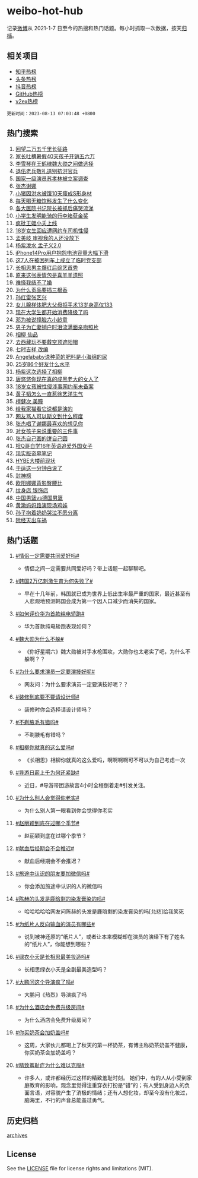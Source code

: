 # weibo-hot-hub

记录[微博](https://www.weibo.com)从 2021-1-7 日至今的热搜和热门话题。每小时抓取一次数据，按天[归档](archives)。

## 相关项目

- [知乎热榜](https://github.com/lonnyzhang423/zhihu-hot-hub)
- [头条热榜](https://github.com/lonnyzhang423/toutiao-hot-hub)
- [抖音热榜](https://github.com/lonnyzhang423/douyin-hot-hub)
- [GitHub热榜](https://github.com/lonnyzhang423/github-hot-hub)
- [v2ex热榜](https://github.com/lonnyzhang423/v2ex-hot-hub)


`更新时间：2023-08-13 07:03:48 +0800`

## 热门搜索

1. [回望二万五千里长征路](https://m.weibo.cn/search?containerid=100103type%3D1%26t%3D10%26q%3D%23%E5%9B%9E%E6%9C%9B%E4%BA%8C%E4%B8%87%E4%BA%94%E5%8D%83%E9%87%8C%E9%95%BF%E5%BE%81%E8%B7%AF%23&stream_entry_id=51&isnewpage=1&extparam=seat%3D1%26pos%3D0%26cate%3D10103%26dgr%3D0%26stream_entry_id%3D51%26c_type%3D51%26filter_type%3Drealtimehot%26display_time%3D1691881427%26pre_seqid%3D169188142713402355105&luicode=10000011&lfid=106003type%253D25%2526t%253D3%2526disable_hot%253D1%2526filter_type%253Drealtimehot)
1. [家长吐槽暑假40天孩子开销五六万](https://m.weibo.cn/search?containerid=100103type%3D1%26t%3D10%26q%3D%23%E5%AE%B6%E9%95%BF%E5%90%90%E6%A7%BD%E6%9A%91%E5%81%8740%E5%A4%A9%E5%AD%A9%E5%AD%90%E5%BC%80%E9%94%80%E4%BA%94%E5%85%AD%E4%B8%87%23&stream_entry_id=31&isnewpage=1&extparam=seat%3D1%26q%3D%2523%25E5%25AE%25B6%25E9%2595%25BF%25E5%2590%2590%25E6%25A7%25BD%25E6%259A%2591%25E5%2581%258740%25E5%25A4%25A9%25E5%25AD%25A9%25E5%25AD%2590%25E5%25BC%2580%25E9%2594%2580%25E4%25BA%2594%25E5%2585%25AD%25E4%25B8%2587%2523%26dgr%3D0%26filter_type%3Drealtimehot%26c_type%3D31%26pos%3D0%26realpos%3D1%26cate%3D5001%26lcate%3D5001%26stream_entry_id%3D31%26flag%3D2%26band_rank%3D1%26display_time%3D1691881427%26pre_seqid%3D169188142713402355105&luicode=10000011&lfid=106003type%253D25%2526t%253D3%2526disable_hot%253D1%2526filter_type%253Drealtimehot)
1. [李雪琴在王鹤棣魏大勋之间做选择](https://m.weibo.cn/search?containerid=100103type%3D1%26t%3D10%26q%3D%23%E6%9D%8E%E9%9B%AA%E7%90%B4%E5%9C%A8%E7%8E%8B%E9%B9%A4%E6%A3%A3%E9%AD%8F%E5%A4%A7%E5%8B%8B%E4%B9%8B%E9%97%B4%E5%81%9A%E9%80%89%E6%8B%A9%23&stream_entry_id=31&isnewpage=1&extparam=seat%3D1%26q%3D%2523%25E6%259D%258E%25E9%259B%25AA%25E7%2590%25B4%25E5%259C%25A8%25E7%258E%258B%25E9%25B9%25A4%25E6%25A3%25A3%25E9%25AD%258F%25E5%25A4%25A7%25E5%258B%258B%25E4%25B9%258B%25E9%2597%25B4%25E5%2581%259A%25E9%2580%2589%25E6%258B%25A9%2523%26dgr%3D0%26filter_type%3Drealtimehot%26c_type%3D31%26pos%3D1%26realpos%3D2%26cate%3D5001%26lcate%3D5001%26stream_entry_id%3D31%26flag%3D16%26band_rank%3D2%26display_time%3D1691881427%26pre_seqid%3D169188142713402355105&luicode=10000011&lfid=106003type%253D25%2526t%253D3%2526disable_hot%253D1%2526filter_type%253Drealtimehot)
1. [退伍老兵敬礼送别抗洪官兵](https://m.weibo.cn/search?containerid=100103type%3D1%26t%3D10%26q%3D%23%E9%80%80%E4%BC%8D%E8%80%81%E5%85%B5%E6%95%AC%E7%A4%BC%E9%80%81%E5%88%AB%E6%8A%97%E6%B4%AA%E5%AE%98%E5%85%B5%23&stream_entry_id=31&isnewpage=1&extparam=seat%3D1%26q%3D%2523%25E9%2580%2580%25E4%25BC%258D%25E8%2580%2581%25E5%2585%25B5%25E6%2595%25AC%25E7%25A4%25BC%25E9%2580%2581%25E5%2588%25AB%25E6%258A%2597%25E6%25B4%25AA%25E5%25AE%2598%25E5%2585%25B5%2523%26dgr%3D0%26filter_type%3Drealtimehot%26c_type%3D31%26pos%3D2%26realpos%3D3%26cate%3D5001%26lcate%3D5001%26stream_entry_id%3D31%26flag%3D32768%26band_rank%3D3%26display_time%3D1691881427%26pre_seqid%3D169188142713402355105&luicode=10000011&lfid=106003type%253D25%2526t%253D3%2526disable_hot%253D1%2526filter_type%253Drealtimehot)
1. [国家一级演员苏孝林被立案调查](https://m.weibo.cn/search?containerid=100103type%3D1%26t%3D10%26q%3D%23%E5%9B%BD%E5%AE%B6%E4%B8%80%E7%BA%A7%E6%BC%94%E5%91%98%E8%8B%8F%E5%AD%9D%E6%9E%97%E8%A2%AB%E7%AB%8B%E6%A1%88%E8%B0%83%E6%9F%A5%23&stream_entry_id=31&isnewpage=1&extparam=seat%3D1%26q%3D%2523%25E5%259B%25BD%25E5%25AE%25B6%25E4%25B8%2580%25E7%25BA%25A7%25E6%25BC%2594%25E5%2591%2598%25E8%258B%258F%25E5%25AD%259D%25E6%259E%2597%25E8%25A2%25AB%25E7%25AB%258B%25E6%25A1%2588%25E8%25B0%2583%25E6%259F%25A5%2523%26dgr%3D0%26filter_type%3Drealtimehot%26c_type%3D31%26pos%3D3%26realpos%3D4%26cate%3D5001%26lcate%3D5001%26stream_entry_id%3D31%26flag%3D2%26band_rank%3D4%26display_time%3D1691881427%26pre_seqid%3D169188142713402355105&luicode=10000011&lfid=106003type%253D25%2526t%253D3%2526disable_hot%253D1%2526filter_type%253Drealtimehot)
1. [张杰谢娜](https://m.weibo.cn/search?containerid=100103type%3D1%26t%3D10%26q%3D%E5%BC%A0%E6%9D%B0%E8%B0%A2%E5%A8%9C&stream_entry_id=31&isnewpage=1&extparam=seat%3D1%26q%3D%25E5%25BC%25A0%25E6%259D%25B0%25E8%25B0%25A2%25E5%25A8%259C%26dgr%3D0%26filter_type%3Drealtimehot%26c_type%3D31%26pos%3D4%26realpos%3D5%26cate%3D5001%26lcate%3D5001%26stream_entry_id%3D31%26flag%3D2%26band_rank%3D5%26display_time%3D1691881427%26pre_seqid%3D169188142713402355105&luicode=10000011&lfid=106003type%253D25%2526t%253D3%2526disable_hot%253D1%2526filter_type%253Drealtimehot)
1. [小猪因洪水被饿10天瘦成S形身材](https://m.weibo.cn/search?containerid=100103type%3D1%26t%3D10%26q%3D%23%E5%B0%8F%E7%8C%AA%E5%9B%A0%E6%B4%AA%E6%B0%B4%E8%A2%AB%E9%A5%BF10%E5%A4%A9%E7%98%A6%E6%88%90S%E5%BD%A2%E8%BA%AB%E6%9D%90%23&stream_entry_id=31&isnewpage=1&extparam=seat%3D1%26q%3D%2523%25E5%25B0%258F%25E7%258C%25AA%25E5%259B%25A0%25E6%25B4%25AA%25E6%25B0%25B4%25E8%25A2%25AB%25E9%25A5%25BF10%25E5%25A4%25A9%25E7%2598%25A6%25E6%2588%2590S%25E5%25BD%25A2%25E8%25BA%25AB%25E6%259D%2590%2523%26dgr%3D0%26filter_type%3Drealtimehot%26c_type%3D31%26pos%3D5%26realpos%3D6%26cate%3D5001%26lcate%3D5001%26stream_entry_id%3D31%26flag%3D2%26band_rank%3D6%26display_time%3D1691881427%26pre_seqid%3D169188142713402355105&luicode=10000011&lfid=106003type%253D25%2526t%253D3%2526disable_hot%253D1%2526filter_type%253Drealtimehot)
1. [每天喝无糖饮料发生了什么变化](https://m.weibo.cn/search?containerid=100103type%3D1%26t%3D10%26q%3D%E6%AF%8F%E5%A4%A9%E5%96%9D%E6%97%A0%E7%B3%96%E9%A5%AE%E6%96%99%E5%8F%91%E7%94%9F%E4%BA%86%E4%BB%80%E4%B9%88%E5%8F%98%E5%8C%96&stream_entry_id=31&isnewpage=1&extparam=seat%3D1%26q%3D%25E6%25AF%258F%25E5%25A4%25A9%25E5%2596%259D%25E6%2597%25A0%25E7%25B3%2596%25E9%25A5%25AE%25E6%2596%2599%25E5%258F%2591%25E7%2594%259F%25E4%25BA%2586%25E4%25BB%2580%25E4%25B9%2588%25E5%258F%2598%25E5%258C%2596%26dgr%3D0%26filter_type%3Drealtimehot%26c_type%3D31%26pos%3D6%26realpos%3D7%26cate%3D5001%26lcate%3D5001%26stream_entry_id%3D31%26flag%3D0%26band_rank%3D7%26display_time%3D1691881427%26pre_seqid%3D169188142713402355105&luicode=10000011&lfid=106003type%253D25%2526t%253D3%2526disable_hot%253D1%2526filter_type%253Drealtimehot)
1. [各大医院书记院长被抓后痛哭流涕](https://m.weibo.cn/search?containerid=100103type%3D1%26t%3D10%26q%3D%E5%90%84%E5%A4%A7%E5%8C%BB%E9%99%A2%E4%B9%A6%E8%AE%B0%E9%99%A2%E9%95%BF%E8%A2%AB%E6%8A%93%E5%90%8E%E7%97%9B%E5%93%AD%E6%B5%81%E6%B6%95&stream_entry_id=31&isnewpage=1&extparam=seat%3D1%26q%3D%25E5%2590%2584%25E5%25A4%25A7%25E5%258C%25BB%25E9%2599%25A2%25E4%25B9%25A6%25E8%25AE%25B0%25E9%2599%25A2%25E9%2595%25BF%25E8%25A2%25AB%25E6%258A%2593%25E5%2590%258E%25E7%2597%259B%25E5%2593%25AD%25E6%25B5%2581%25E6%25B6%2595%26dgr%3D0%26filter_type%3Drealtimehot%26c_type%3D31%26pos%3D7%26realpos%3D8%26cate%3D5001%26lcate%3D5001%26stream_entry_id%3D31%26flag%3D16%26band_rank%3D8%26display_time%3D1691881427%26pre_seqid%3D169188142713402355105&luicode=10000011&lfid=106003type%253D25%2526t%253D3%2526disable_hot%253D1%2526filter_type%253Drealtimehot)
1. [小学生发明能骑的行李箱获金奖](https://m.weibo.cn/search?containerid=100103type%3D1%26t%3D10%26q%3D%23%E5%B0%8F%E5%AD%A6%E7%94%9F%E5%8F%91%E6%98%8E%E8%83%BD%E9%AA%91%E7%9A%84%E8%A1%8C%E6%9D%8E%E7%AE%B1%E8%8E%B7%E9%87%91%E5%A5%96%23&stream_entry_id=31&isnewpage=1&extparam=seat%3D1%26q%3D%2523%25E5%25B0%258F%25E5%25AD%25A6%25E7%2594%259F%25E5%258F%2591%25E6%2598%258E%25E8%2583%25BD%25E9%25AA%2591%25E7%259A%2584%25E8%25A1%258C%25E6%259D%258E%25E7%25AE%25B1%25E8%258E%25B7%25E9%2587%2591%25E5%25A5%2596%2523%26dgr%3D0%26filter_type%3Drealtimehot%26c_type%3D31%26pos%3D8%26realpos%3D9%26cate%3D5001%26lcate%3D5001%26stream_entry_id%3D31%26flag%3D0%26band_rank%3D9%26display_time%3D1691881427%26pre_seqid%3D169188142713402355105&luicode=10000011&lfid=106003type%253D25%2526t%253D3%2526disable_hot%253D1%2526filter_type%253Drealtimehot)
1. [疯批王姬小夭上线](https://m.weibo.cn/search?containerid=100103type%3D1%26t%3D10%26q%3D%23%E7%96%AF%E6%89%B9%E7%8E%8B%E5%A7%AC%E5%B0%8F%E5%A4%AD%E4%B8%8A%E7%BA%BF%23&stream_entry_id=31&isnewpage=1&extparam=seat%3D1%26q%3D%2523%25E7%2596%25AF%25E6%2589%25B9%25E7%258E%258B%25E5%25A7%25AC%25E5%25B0%258F%25E5%25A4%25AD%25E4%25B8%258A%25E7%25BA%25BF%2523%26dgr%3D0%26filter_type%3Drealtimehot%26c_type%3D31%26pos%3D9%26realpos%3D10%26cate%3D5001%26lcate%3D5001%26stream_entry_id%3D31%26flag%3D0%26band_rank%3D10%26display_time%3D1691881427%26pre_seqid%3D169188142713402355105&luicode=10000011&lfid=106003type%253D25%2526t%253D3%2526disable_hot%253D1%2526filter_type%253Drealtimehot)
1. [18岁女生回应遭网约车司机性侵](https://m.weibo.cn/search?containerid=100103type%3D1%26t%3D10%26q%3D%2318%E5%B2%81%E5%A5%B3%E7%94%9F%E5%9B%9E%E5%BA%94%E9%81%AD%E7%BD%91%E7%BA%A6%E8%BD%A6%E5%8F%B8%E6%9C%BA%E6%80%A7%E4%BE%B5%23&stream_entry_id=31&isnewpage=1&extparam=seat%3D1%26q%3D%252318%25E5%25B2%2581%25E5%25A5%25B3%25E7%2594%259F%25E5%259B%259E%25E5%25BA%2594%25E9%2581%25AD%25E7%25BD%2591%25E7%25BA%25A6%25E8%25BD%25A6%25E5%258F%25B8%25E6%259C%25BA%25E6%2580%25A7%25E4%25BE%25B5%2523%26dgr%3D0%26filter_type%3Drealtimehot%26c_type%3D31%26pos%3D10%26realpos%3D11%26cate%3D5001%26lcate%3D5001%26stream_entry_id%3D31%26flag%3D2%26band_rank%3D11%26display_time%3D1691881427%26pre_seqid%3D169188142713402355105&luicode=10000011&lfid=106003type%253D25%2526t%253D3%2526disable_hot%253D1%2526filter_type%253Drealtimehot)
1. [孟美岐 审视我的人还没放下](https://m.weibo.cn/search?containerid=100103type%3D1%26t%3D10%26q%3D%E5%AD%9F%E7%BE%8E%E5%B2%90+%E5%AE%A1%E8%A7%86%E6%88%91%E7%9A%84%E4%BA%BA%E8%BF%98%E6%B2%A1%E6%94%BE%E4%B8%8B&stream_entry_id=31&isnewpage=1&extparam=seat%3D1%26q%3D%25E5%25AD%259F%25E7%25BE%258E%25E5%25B2%2590%2520%25E5%25AE%25A1%25E8%25A7%2586%25E6%2588%2591%25E7%259A%2584%25E4%25BA%25BA%25E8%25BF%2598%25E6%25B2%25A1%25E6%2594%25BE%25E4%25B8%258B%26dgr%3D0%26filter_type%3Drealtimehot%26c_type%3D31%26pos%3D11%26realpos%3D12%26cate%3D5001%26lcate%3D5001%26stream_entry_id%3D31%26flag%3D2%26band_rank%3D12%26display_time%3D1691881427%26pre_seqid%3D169188142713402355105&luicode=10000011&lfid=106003type%253D25%2526t%253D3%2526disable_hot%253D1%2526filter_type%253Drealtimehot)
1. [杨紫泼水 孟子义2.0](https://m.weibo.cn/search?containerid=100103type%3D1%26t%3D10%26q%3D%E6%9D%A8%E7%B4%AB%E6%B3%BC%E6%B0%B4+%E5%AD%9F%E5%AD%90%E4%B9%892.0&stream_entry_id=31&isnewpage=1&extparam=seat%3D1%26q%3D%25E6%259D%25A8%25E7%25B4%25AB%25E6%25B3%25BC%25E6%25B0%25B4%2520%25E5%25AD%259F%25E5%25AD%2590%25E4%25B9%25892.0%26dgr%3D0%26filter_type%3Drealtimehot%26c_type%3D31%26pos%3D12%26realpos%3D13%26cate%3D5001%26lcate%3D5001%26stream_entry_id%3D31%26flag%3D0%26band_rank%3D13%26display_time%3D1691881427%26pre_seqid%3D169188142713402355105&luicode=10000011&lfid=106003type%253D25%2526t%253D3%2526disable_hot%253D1%2526filter_type%253Drealtimehot)
1. [iPhone14Pro用户抱怨电池容量大幅下滑](https://m.weibo.cn/search?containerid=100103type%3D1%26t%3D10%26q%3D%23iPhone14Pro%E7%94%A8%E6%88%B7%E6%8A%B1%E6%80%A8%E7%94%B5%E6%B1%A0%E5%AE%B9%E9%87%8F%E5%A4%A7%E5%B9%85%E4%B8%8B%E6%BB%91%23&stream_entry_id=31&isnewpage=1&extparam=seat%3D1%26q%3D%2523iPhone14Pro%25E7%2594%25A8%25E6%2588%25B7%25E6%258A%25B1%25E6%2580%25A8%25E7%2594%25B5%25E6%25B1%25A0%25E5%25AE%25B9%25E9%2587%258F%25E5%25A4%25A7%25E5%25B9%2585%25E4%25B8%258B%25E6%25BB%2591%2523%26dgr%3D0%26filter_type%3Drealtimehot%26c_type%3D31%26pos%3D13%26realpos%3D14%26cate%3D5001%26lcate%3D5001%26stream_entry_id%3D31%26flag%3D0%26band_rank%3D14%26display_time%3D1691881427%26pre_seqid%3D169188142713402355105&luicode=10000011&lfid=106003type%253D25%2526t%253D3%2526disable_hot%253D1%2526filter_type%253Drealtimehot)
1. [这7人在被困列车上成立了临时党支部](https://m.weibo.cn/search?containerid=100103type%3D1%26t%3D10%26q%3D%23%E8%BF%997%E4%BA%BA%E5%9C%A8%E8%A2%AB%E5%9B%B0%E5%88%97%E8%BD%A6%E4%B8%8A%E6%88%90%E7%AB%8B%E4%BA%86%E4%B8%B4%E6%97%B6%E5%85%9A%E6%94%AF%E9%83%A8%23&stream_entry_id=31&isnewpage=1&extparam=seat%3D1%26q%3D%2523%25E8%25BF%25997%25E4%25BA%25BA%25E5%259C%25A8%25E8%25A2%25AB%25E5%259B%25B0%25E5%2588%2597%25E8%25BD%25A6%25E4%25B8%258A%25E6%2588%2590%25E7%25AB%258B%25E4%25BA%2586%25E4%25B8%25B4%25E6%2597%25B6%25E5%2585%259A%25E6%2594%25AF%25E9%2583%25A8%2523%26dgr%3D0%26filter_type%3Drealtimehot%26c_type%3D31%26pos%3D14%26realpos%3D15%26cate%3D5001%26lcate%3D5001%26stream_entry_id%3D31%26flag%3D32768%26band_rank%3D15%26display_time%3D1691881427%26pre_seqid%3D169188142713402355105&luicode=10000011&lfid=106003type%253D25%2526t%253D3%2526disable_hot%253D1%2526filter_type%253Drealtimehot)
1. [长相思男主爆红后综艺首秀](https://m.weibo.cn/search?containerid=100103type%3D1%26t%3D10%26q%3D%23%E9%95%BF%E7%9B%B8%E6%80%9D%E7%94%B7%E4%B8%BB%E7%88%86%E7%BA%A2%E5%90%8E%E7%BB%BC%E8%89%BA%E9%A6%96%E7%A7%80%23&stream_entry_id=31&isnewpage=1&extparam=seat%3D1%26q%3D%2523%25E9%2595%25BF%25E7%259B%25B8%25E6%2580%259D%25E7%2594%25B7%25E4%25B8%25BB%25E7%2588%2586%25E7%25BA%25A2%25E5%2590%258E%25E7%25BB%25BC%25E8%2589%25BA%25E9%25A6%2596%25E7%25A7%2580%2523%26dgr%3D0%26filter_type%3Drealtimehot%26c_type%3D31%26pos%3D15%26realpos%3D16%26cate%3D5001%26lcate%3D5001%26stream_entry_id%3D31%26flag%3D0%26band_rank%3D16%26display_time%3D1691881427%26pre_seqid%3D169188142713402355105&luicode=10000011&lfid=106003type%253D25%2526t%253D3%2526disable_hot%253D1%2526filter_type%253Drealtimehot)
1. [原来这张表情包是喜羊羊遗照](https://m.weibo.cn/search?containerid=100103type%3D1%26t%3D10%26q%3D%E5%8E%9F%E6%9D%A5%E8%BF%99%E5%BC%A0%E8%A1%A8%E6%83%85%E5%8C%85%E6%98%AF%E5%96%9C%E7%BE%8A%E7%BE%8A%E9%81%97%E7%85%A7&stream_entry_id=31&isnewpage=1&extparam=seat%3D1%26q%3D%25E5%258E%259F%25E6%259D%25A5%25E8%25BF%2599%25E5%25BC%25A0%25E8%25A1%25A8%25E6%2583%2585%25E5%258C%2585%25E6%2598%25AF%25E5%2596%259C%25E7%25BE%258A%25E7%25BE%258A%25E9%2581%2597%25E7%2585%25A7%26dgr%3D0%26filter_type%3Drealtimehot%26c_type%3D31%26pos%3D16%26realpos%3D17%26cate%3D5001%26lcate%3D5001%26stream_entry_id%3D31%26flag%3D0%26band_rank%3D17%26display_time%3D1691881427%26pre_seqid%3D169188142713402355105&luicode=10000011&lfid=106003type%253D25%2526t%253D3%2526disable_hot%253D1%2526filter_type%253Drealtimehot)
1. [难怪我结不了婚](https://m.weibo.cn/search?containerid=100103type%3D1%26t%3D10%26q%3D%E9%9A%BE%E6%80%AA%E6%88%91%E7%BB%93%E4%B8%8D%E4%BA%86%E5%A9%9A&stream_entry_id=31&isnewpage=1&extparam=seat%3D1%26q%3D%25E9%259A%25BE%25E6%2580%25AA%25E6%2588%2591%25E7%25BB%2593%25E4%25B8%258D%25E4%25BA%2586%25E5%25A9%259A%26dgr%3D0%26filter_type%3Drealtimehot%26c_type%3D31%26pos%3D17%26realpos%3D18%26cate%3D5001%26lcate%3D5001%26stream_entry_id%3D31%26flag%3D0%26band_rank%3D18%26display_time%3D1691881427%26pre_seqid%3D169188142713402355105&luicode=10000011&lfid=106003type%253D25%2526t%253D3%2526disable_hot%253D1%2526filter_type%253Drealtimehot)
1. [为什么贡品要插三根香](https://m.weibo.cn/search?containerid=100103type%3D1%26t%3D10%26q%3D%E4%B8%BA%E4%BB%80%E4%B9%88%E8%B4%A1%E5%93%81%E8%A6%81%E6%8F%92%E4%B8%89%E6%A0%B9%E9%A6%99&stream_entry_id=31&isnewpage=1&extparam=seat%3D1%26q%3D%25E4%25B8%25BA%25E4%25BB%2580%25E4%25B9%2588%25E8%25B4%25A1%25E5%2593%2581%25E8%25A6%2581%25E6%258F%2592%25E4%25B8%2589%25E6%25A0%25B9%25E9%25A6%2599%26dgr%3D0%26filter_type%3Drealtimehot%26c_type%3D31%26pos%3D18%26realpos%3D19%26cate%3D5001%26lcate%3D5001%26stream_entry_id%3D31%26flag%3D0%26band_rank%3D19%26display_time%3D1691881427%26pre_seqid%3D169188142713402355105&luicode=10000011&lfid=106003type%253D25%2526t%253D3%2526disable_hot%253D1%2526filter_type%253Drealtimehot)
1. [孙红雷张艺兴](https://m.weibo.cn/search?containerid=100103type%3D1%26t%3D10%26q%3D%E5%AD%99%E7%BA%A2%E9%9B%B7%E5%BC%A0%E8%89%BA%E5%85%B4&stream_entry_id=31&isnewpage=1&extparam=seat%3D1%26q%3D%25E5%25AD%2599%25E7%25BA%25A2%25E9%259B%25B7%25E5%25BC%25A0%25E8%2589%25BA%25E5%2585%25B4%26dgr%3D0%26filter_type%3Drealtimehot%26c_type%3D31%26pos%3D19%26realpos%3D20%26cate%3D5001%26lcate%3D5001%26stream_entry_id%3D31%26flag%3D0%26band_rank%3D20%26display_time%3D1691881427%26pre_seqid%3D169188142713402355105&luicode=10000011&lfid=106003type%253D25%2526t%253D3%2526disable_hot%253D1%2526filter_type%253Drealtimehot)
1. [女儿腺样体肥大父母拒手术13岁身高仅133](https://m.weibo.cn/search?containerid=100103type%3D1%26t%3D10%26q%3D%23%E5%A5%B3%E5%84%BF%E8%85%BA%E6%A0%B7%E4%BD%93%E8%82%A5%E5%A4%A7%E7%88%B6%E6%AF%8D%E6%8B%92%E6%89%8B%E6%9C%AF13%E5%B2%81%E8%BA%AB%E9%AB%98%E4%BB%85133%23&stream_entry_id=31&isnewpage=1&extparam=seat%3D1%26q%3D%2523%25E5%25A5%25B3%25E5%2584%25BF%25E8%2585%25BA%25E6%25A0%25B7%25E4%25BD%2593%25E8%2582%25A5%25E5%25A4%25A7%25E7%2588%25B6%25E6%25AF%258D%25E6%258B%2592%25E6%2589%258B%25E6%259C%25AF13%25E5%25B2%2581%25E8%25BA%25AB%25E9%25AB%2598%25E4%25BB%2585133%2523%26dgr%3D0%26filter_type%3Drealtimehot%26c_type%3D31%26pos%3D20%26realpos%3D21%26cate%3D5001%26lcate%3D5001%26stream_entry_id%3D31%26flag%3D0%26band_rank%3D21%26display_time%3D1691881427%26pre_seqid%3D169188142713402355105&luicode=10000011&lfid=106003type%253D25%2526t%253D3%2526disable_hot%253D1%2526filter_type%253Drealtimehot)
1. [现在大学生都开始消费降级了吗](https://m.weibo.cn/search?containerid=100103type%3D1%26t%3D10%26q%3D%23%E7%8E%B0%E5%9C%A8%E5%A4%A7%E5%AD%A6%E7%94%9F%E9%83%BD%E5%BC%80%E5%A7%8B%E6%B6%88%E8%B4%B9%E9%99%8D%E7%BA%A7%E4%BA%86%E5%90%97%23&stream_entry_id=31&isnewpage=1&extparam=seat%3D1%26q%3D%2523%25E7%258E%25B0%25E5%259C%25A8%25E5%25A4%25A7%25E5%25AD%25A6%25E7%2594%259F%25E9%2583%25BD%25E5%25BC%2580%25E5%25A7%258B%25E6%25B6%2588%25E8%25B4%25B9%25E9%2599%258D%25E7%25BA%25A7%25E4%25BA%2586%25E5%2590%2597%2523%26dgr%3D0%26filter_type%3Drealtimehot%26c_type%3D31%26pos%3D21%26realpos%3D22%26cate%3D5001%26lcate%3D5001%26stream_entry_id%3D31%26flag%3D0%26band_rank%3D22%26display_time%3D1691881427%26pre_seqid%3D169188142713402355105&luicode=10000011&lfid=106003type%253D25%2526t%253D3%2526disable_hot%253D1%2526filter_type%253Drealtimehot)
1. [邓为被说撞脸六小龄童](https://m.weibo.cn/search?containerid=100103type%3D1%26t%3D10%26q%3D%23%E9%82%93%E4%B8%BA%E8%A2%AB%E8%AF%B4%E6%92%9E%E8%84%B8%E5%85%AD%E5%B0%8F%E9%BE%84%E7%AB%A5%23&stream_entry_id=31&isnewpage=1&extparam=seat%3D1%26q%3D%2523%25E9%2582%2593%25E4%25B8%25BA%25E8%25A2%25AB%25E8%25AF%25B4%25E6%2592%259E%25E8%2584%25B8%25E5%2585%25AD%25E5%25B0%258F%25E9%25BE%2584%25E7%25AB%25A5%2523%26dgr%3D0%26filter_type%3Drealtimehot%26c_type%3D31%26pos%3D22%26realpos%3D23%26cate%3D5001%26lcate%3D5001%26stream_entry_id%3D31%26flag%3D0%26band_rank%3D23%26display_time%3D1691881427%26pre_seqid%3D169188142713402355105&luicode=10000011&lfid=106003type%253D25%2526t%253D3%2526disable_hot%253D1%2526filter_type%253Drealtimehot)
1. [男子为亡妻销户时泪流满面亲吻照片](https://m.weibo.cn/search?containerid=100103type%3D1%26t%3D10%26q%3D%23%E7%94%B7%E5%AD%90%E4%B8%BA%E4%BA%A1%E5%A6%BB%E9%94%80%E6%88%B7%E6%97%B6%E6%B3%AA%E6%B5%81%E6%BB%A1%E9%9D%A2%E4%BA%B2%E5%90%BB%E7%85%A7%E7%89%87%23&stream_entry_id=31&isnewpage=1&extparam=seat%3D1%26q%3D%2523%25E7%2594%25B7%25E5%25AD%2590%25E4%25B8%25BA%25E4%25BA%25A1%25E5%25A6%25BB%25E9%2594%2580%25E6%2588%25B7%25E6%2597%25B6%25E6%25B3%25AA%25E6%25B5%2581%25E6%25BB%25A1%25E9%259D%25A2%25E4%25BA%25B2%25E5%2590%25BB%25E7%2585%25A7%25E7%2589%2587%2523%26dgr%3D0%26filter_type%3Drealtimehot%26c_type%3D31%26pos%3D23%26realpos%3D24%26cate%3D5001%26lcate%3D5001%26stream_entry_id%3D31%26flag%3D32768%26band_rank%3D24%26display_time%3D1691881427%26pre_seqid%3D169188142713402355105&luicode=10000011&lfid=106003type%253D25%2526t%253D3%2526disable_hot%253D1%2526filter_type%253Drealtimehot)
1. [相柳 仙品](https://m.weibo.cn/search?containerid=100103type%3D1%26t%3D10%26q%3D%E7%9B%B8%E6%9F%B3+%E4%BB%99%E5%93%81&stream_entry_id=31&isnewpage=1&extparam=seat%3D1%26q%3D%25E7%259B%25B8%25E6%259F%25B3%2520%25E4%25BB%2599%25E5%2593%2581%26dgr%3D0%26filter_type%3Drealtimehot%26c_type%3D31%26pos%3D24%26realpos%3D25%26cate%3D5001%26lcate%3D5001%26stream_entry_id%3D31%26flag%3D0%26band_rank%3D25%26display_time%3D1691881427%26pre_seqid%3D169188142713402355105&luicode=10000011&lfid=106003type%253D25%2526t%253D3%2526disable_hot%253D1%2526filter_type%253Drealtimehot)
1. [去西藏玩不要戴空顶遮阳帽](https://m.weibo.cn/search?containerid=100103type%3D1%26t%3D10%26q%3D%23%E5%8E%BB%E8%A5%BF%E8%97%8F%E7%8E%A9%E4%B8%8D%E8%A6%81%E6%88%B4%E7%A9%BA%E9%A1%B6%E9%81%AE%E9%98%B3%E5%B8%BD%23&stream_entry_id=31&isnewpage=1&extparam=seat%3D1%26q%3D%2523%25E5%258E%25BB%25E8%25A5%25BF%25E8%2597%258F%25E7%258E%25A9%25E4%25B8%258D%25E8%25A6%2581%25E6%2588%25B4%25E7%25A9%25BA%25E9%25A1%25B6%25E9%2581%25AE%25E9%2598%25B3%25E5%25B8%25BD%2523%26dgr%3D0%26filter_type%3Drealtimehot%26c_type%3D31%26pos%3D25%26realpos%3D26%26cate%3D5001%26lcate%3D5001%26stream_entry_id%3D31%26flag%3D0%26band_rank%3D26%26display_time%3D1691881427%26pre_seqid%3D169188142713402355105&luicode=10000011&lfid=106003type%253D25%2526t%253D3%2526disable_hot%253D1%2526filter_type%253Drealtimehot)
1. [七时吉祥 改编](https://m.weibo.cn/search?containerid=100103type%3D1%26t%3D10%26q%3D%E4%B8%83%E6%97%B6%E5%90%89%E7%A5%A5+%E6%94%B9%E7%BC%96&stream_entry_id=31&isnewpage=1&extparam=seat%3D1%26q%3D%25E4%25B8%2583%25E6%2597%25B6%25E5%2590%2589%25E7%25A5%25A5%2520%25E6%2594%25B9%25E7%25BC%2596%26dgr%3D0%26filter_type%3Drealtimehot%26c_type%3D31%26pos%3D26%26realpos%3D27%26cate%3D5001%26lcate%3D5001%26stream_entry_id%3D31%26flag%3D0%26band_rank%3D27%26display_time%3D1691881427%26pre_seqid%3D169188142713402355105&luicode=10000011&lfid=106003type%253D25%2526t%253D3%2526disable_hot%253D1%2526filter_type%253Drealtimehot)
1. [Angelababy说种菜的肥料是小海绵的尿](https://m.weibo.cn/search?containerid=100103type%3D1%26t%3D10%26q%3D%23Angelababy%E8%AF%B4%E7%A7%8D%E8%8F%9C%E7%9A%84%E8%82%A5%E6%96%99%E6%98%AF%E5%B0%8F%E6%B5%B7%E7%BB%B5%E7%9A%84%E5%B0%BF%23&stream_entry_id=31&isnewpage=1&extparam=seat%3D1%26q%3D%2523Angelababy%25E8%25AF%25B4%25E7%25A7%258D%25E8%258F%259C%25E7%259A%2584%25E8%2582%25A5%25E6%2596%2599%25E6%2598%25AF%25E5%25B0%258F%25E6%25B5%25B7%25E7%25BB%25B5%25E7%259A%2584%25E5%25B0%25BF%2523%26dgr%3D0%26filter_type%3Drealtimehot%26c_type%3D31%26pos%3D27%26realpos%3D28%26cate%3D5001%26lcate%3D5001%26stream_entry_id%3D31%26flag%3D0%26band_rank%3D28%26display_time%3D1691881427%26pre_seqid%3D169188142713402355105&luicode=10000011&lfid=106003type%253D25%2526t%253D3%2526disable_hot%253D1%2526filter_type%253Drealtimehot)
1. [25岁86个好友什么水平](https://m.weibo.cn/search?containerid=100103type%3D1%26t%3D10%26q%3D%2325%E5%B2%8186%E4%B8%AA%E5%A5%BD%E5%8F%8B%E4%BB%80%E4%B9%88%E6%B0%B4%E5%B9%B3%23&stream_entry_id=31&isnewpage=1&extparam=seat%3D1%26q%3D%252325%25E5%25B2%258186%25E4%25B8%25AA%25E5%25A5%25BD%25E5%258F%258B%25E4%25BB%2580%25E4%25B9%2588%25E6%25B0%25B4%25E5%25B9%25B3%2523%26dgr%3D0%26filter_type%3Drealtimehot%26c_type%3D31%26pos%3D28%26realpos%3D29%26cate%3D5001%26lcate%3D5001%26stream_entry_id%3D31%26flag%3D0%26band_rank%3D29%26display_time%3D1691881427%26pre_seqid%3D169188142713402355105&luicode=10000011&lfid=106003type%253D25%2526t%253D3%2526disable_hot%253D1%2526filter_type%253Drealtimehot)
1. [杨紫这次选择了相柳](https://m.weibo.cn/search?containerid=100103type%3D1%26t%3D10%26q%3D%23%E6%9D%A8%E7%B4%AB%E8%BF%99%E6%AC%A1%E9%80%89%E6%8B%A9%E4%BA%86%E7%9B%B8%E6%9F%B3%23&stream_entry_id=31&isnewpage=1&extparam=seat%3D1%26q%3D%2523%25E6%259D%25A8%25E7%25B4%25AB%25E8%25BF%2599%25E6%25AC%25A1%25E9%2580%2589%25E6%258B%25A9%25E4%25BA%2586%25E7%259B%25B8%25E6%259F%25B3%2523%26dgr%3D0%26filter_type%3Drealtimehot%26c_type%3D31%26pos%3D29%26realpos%3D30%26cate%3D5001%26lcate%3D5001%26stream_entry_id%3D31%26flag%3D0%26band_rank%3D30%26display_time%3D1691881427%26pre_seqid%3D169188142713402355105&luicode=10000011&lfid=106003type%253D25%2526t%253D3%2526disable_hot%253D1%2526filter_type%253Drealtimehot)
1. [唐悠悠你现在真的成黑老大的女人了](https://m.weibo.cn/search?containerid=100103type%3D1%26t%3D10%26q%3D%23%E5%94%90%E6%82%A0%E6%82%A0%E4%BD%A0%E7%8E%B0%E5%9C%A8%E7%9C%9F%E7%9A%84%E6%88%90%E9%BB%91%E8%80%81%E5%A4%A7%E7%9A%84%E5%A5%B3%E4%BA%BA%E4%BA%86%23&stream_entry_id=31&isnewpage=1&extparam=seat%3D1%26q%3D%2523%25E5%2594%2590%25E6%2582%25A0%25E6%2582%25A0%25E4%25BD%25A0%25E7%258E%25B0%25E5%259C%25A8%25E7%259C%259F%25E7%259A%2584%25E6%2588%2590%25E9%25BB%2591%25E8%2580%2581%25E5%25A4%25A7%25E7%259A%2584%25E5%25A5%25B3%25E4%25BA%25BA%25E4%25BA%2586%2523%26dgr%3D0%26filter_type%3Drealtimehot%26c_type%3D31%26pos%3D30%26realpos%3D31%26cate%3D5001%26lcate%3D5001%26stream_entry_id%3D31%26flag%3D0%26band_rank%3D31%26display_time%3D1691881427%26pre_seqid%3D169188142713402355105&luicode=10000011&lfid=106003type%253D25%2526t%253D3%2526disable_hot%253D1%2526filter_type%253Drealtimehot)
1. [18岁女孩被性侵涉事网约车未备案](https://m.weibo.cn/search?containerid=100103type%3D1%26t%3D10%26q%3D%2318%E5%B2%81%E5%A5%B3%E5%AD%A9%E8%A2%AB%E6%80%A7%E4%BE%B5%E6%B6%89%E4%BA%8B%E7%BD%91%E7%BA%A6%E8%BD%A6%E6%9C%AA%E5%A4%87%E6%A1%88%23&stream_entry_id=31&isnewpage=1&extparam=seat%3D1%26q%3D%252318%25E5%25B2%2581%25E5%25A5%25B3%25E5%25AD%25A9%25E8%25A2%25AB%25E6%2580%25A7%25E4%25BE%25B5%25E6%25B6%2589%25E4%25BA%258B%25E7%25BD%2591%25E7%25BA%25A6%25E8%25BD%25A6%25E6%259C%25AA%25E5%25A4%2587%25E6%25A1%2588%2523%26dgr%3D0%26filter_type%3Drealtimehot%26c_type%3D31%26pos%3D31%26realpos%3D32%26cate%3D5001%26lcate%3D5001%26stream_entry_id%3D31%26flag%3D0%26band_rank%3D32%26display_time%3D1691881427%26pre_seqid%3D169188142713402355105&luicode=10000011&lfid=106003type%253D25%2526t%253D3%2526disable_hot%253D1%2526filter_type%253Drealtimehot)
1. [黄子韬怎么一直惹徐艺洋生气](https://m.weibo.cn/search?containerid=100103type%3D1%26t%3D10%26q%3D%23%E9%BB%84%E5%AD%90%E9%9F%AC%E6%80%8E%E4%B9%88%E4%B8%80%E7%9B%B4%E6%83%B9%E5%BE%90%E8%89%BA%E6%B4%8B%E7%94%9F%E6%B0%94%23&stream_entry_id=31&isnewpage=1&extparam=seat%3D1%26q%3D%2523%25E9%25BB%2584%25E5%25AD%2590%25E9%259F%25AC%25E6%2580%258E%25E4%25B9%2588%25E4%25B8%2580%25E7%259B%25B4%25E6%2583%25B9%25E5%25BE%2590%25E8%2589%25BA%25E6%25B4%258B%25E7%2594%259F%25E6%25B0%2594%2523%26dgr%3D0%26filter_type%3Drealtimehot%26c_type%3D31%26pos%3D32%26realpos%3D33%26cate%3D5001%26lcate%3D5001%26stream_entry_id%3D31%26flag%3D0%26band_rank%3D33%26display_time%3D1691881427%26pre_seqid%3D169188142713402355105&luicode=10000011&lfid=106003type%253D25%2526t%253D3%2526disable_hot%253D1%2526filter_type%253Drealtimehot)
1. [檀健次 美瞳](https://m.weibo.cn/search?containerid=100103type%3D1%26t%3D10%26q%3D%E6%AA%80%E5%81%A5%E6%AC%A1+%E7%BE%8E%E7%9E%B3&stream_entry_id=31&isnewpage=1&extparam=seat%3D1%26q%3D%25E6%25AA%2580%25E5%2581%25A5%25E6%25AC%25A1%2520%25E7%25BE%258E%25E7%259E%25B3%26dgr%3D0%26filter_type%3Drealtimehot%26c_type%3D31%26pos%3D33%26realpos%3D34%26cate%3D5001%26lcate%3D5001%26stream_entry_id%3D31%26flag%3D0%26band_rank%3D34%26display_time%3D1691881427%26pre_seqid%3D169188142713402355105&luicode=10000011&lfid=106003type%253D25%2526t%253D3%2526disable_hot%253D1%2526filter_type%253Drealtimehot)
1. [给我家猫看它说都是演的](https://m.weibo.cn/search?containerid=100103type%3D1%26t%3D10%26q%3D%E7%BB%99%E6%88%91%E5%AE%B6%E7%8C%AB%E7%9C%8B%E5%AE%83%E8%AF%B4%E9%83%BD%E6%98%AF%E6%BC%94%E7%9A%84&stream_entry_id=31&isnewpage=1&extparam=seat%3D1%26q%3D%25E7%25BB%2599%25E6%2588%2591%25E5%25AE%25B6%25E7%258C%25AB%25E7%259C%258B%25E5%25AE%2583%25E8%25AF%25B4%25E9%2583%25BD%25E6%2598%25AF%25E6%25BC%2594%25E7%259A%2584%26dgr%3D0%26filter_type%3Drealtimehot%26c_type%3D31%26pos%3D34%26realpos%3D35%26cate%3D5001%26lcate%3D5001%26stream_entry_id%3D31%26flag%3D0%26band_rank%3D35%26display_time%3D1691881427%26pre_seqid%3D169188142713402355105&luicode=10000011&lfid=106003type%253D25%2526t%253D3%2526disable_hot%253D1%2526filter_type%253Drealtimehot)
1. [网友骂人可以斯文到什么程度](https://m.weibo.cn/search?containerid=100103type%3D1%26t%3D10%26q%3D%E7%BD%91%E5%8F%8B%E9%AA%82%E4%BA%BA%E5%8F%AF%E4%BB%A5%E6%96%AF%E6%96%87%E5%88%B0%E4%BB%80%E4%B9%88%E7%A8%8B%E5%BA%A6&stream_entry_id=31&isnewpage=1&extparam=seat%3D1%26q%3D%25E7%25BD%2591%25E5%258F%258B%25E9%25AA%2582%25E4%25BA%25BA%25E5%258F%25AF%25E4%25BB%25A5%25E6%2596%25AF%25E6%2596%2587%25E5%2588%25B0%25E4%25BB%2580%25E4%25B9%2588%25E7%25A8%258B%25E5%25BA%25A6%26dgr%3D0%26filter_type%3Drealtimehot%26c_type%3D31%26pos%3D35%26realpos%3D36%26cate%3D5001%26lcate%3D5001%26stream_entry_id%3D31%26flag%3D1%26band_rank%3D36%26display_time%3D1691881427%26pre_seqid%3D169188142713402355105&luicode=10000011&lfid=106003type%253D25%2526t%253D3%2526disable_hot%253D1%2526filter_type%253Drealtimehot)
1. [张杰唱了谢娜最喜欢的想见你](https://m.weibo.cn/search?containerid=100103type%3D1%26t%3D10%26q%3D%23%E5%BC%A0%E6%9D%B0%E5%94%B1%E4%BA%86%E8%B0%A2%E5%A8%9C%E6%9C%80%E5%96%9C%E6%AC%A2%E7%9A%84%E6%83%B3%E8%A7%81%E4%BD%A0%23&stream_entry_id=31&isnewpage=1&extparam=seat%3D1%26q%3D%2523%25E5%25BC%25A0%25E6%259D%25B0%25E5%2594%25B1%25E4%25BA%2586%25E8%25B0%25A2%25E5%25A8%259C%25E6%259C%2580%25E5%2596%259C%25E6%25AC%25A2%25E7%259A%2584%25E6%2583%25B3%25E8%25A7%2581%25E4%25BD%25A0%2523%26dgr%3D0%26filter_type%3Drealtimehot%26c_type%3D31%26pos%3D36%26realpos%3D37%26cate%3D5001%26lcate%3D5001%26stream_entry_id%3D31%26flag%3D0%26band_rank%3D37%26display_time%3D1691881427%26pre_seqid%3D169188142713402355105&luicode=10000011&lfid=106003type%253D25%2526t%253D3%2526disable_hot%253D1%2526filter_type%253Drealtimehot)
1. [对女孩子来说重要的三件事](https://m.weibo.cn/search?containerid=100103type%3D1%26t%3D10%26q%3D%E5%AF%B9%E5%A5%B3%E5%AD%A9%E5%AD%90%E6%9D%A5%E8%AF%B4%E9%87%8D%E8%A6%81%E7%9A%84%E4%B8%89%E4%BB%B6%E4%BA%8B&stream_entry_id=31&isnewpage=1&extparam=seat%3D1%26q%3D%25E5%25AF%25B9%25E5%25A5%25B3%25E5%25AD%25A9%25E5%25AD%2590%25E6%259D%25A5%25E8%25AF%25B4%25E9%2587%258D%25E8%25A6%2581%25E7%259A%2584%25E4%25B8%2589%25E4%25BB%25B6%25E4%25BA%258B%26dgr%3D0%26filter_type%3Drealtimehot%26c_type%3D31%26pos%3D37%26realpos%3D38%26cate%3D5001%26lcate%3D5001%26stream_entry_id%3D31%26flag%3D0%26band_rank%3D38%26display_time%3D1691881427%26pre_seqid%3D169188142713402355105&luicode=10000011&lfid=106003type%253D25%2526t%253D3%2526disable_hot%253D1%2526filter_type%253Drealtimehot)
1. [张杰自己画的饼自己圆](https://m.weibo.cn/search?containerid=100103type%3D1%26t%3D10%26q%3D%23%E5%BC%A0%E6%9D%B0%E8%87%AA%E5%B7%B1%E7%94%BB%E7%9A%84%E9%A5%BC%E8%87%AA%E5%B7%B1%E5%9C%86%23&stream_entry_id=31&isnewpage=1&extparam=seat%3D1%26q%3D%2523%25E5%25BC%25A0%25E6%259D%25B0%25E8%2587%25AA%25E5%25B7%25B1%25E7%2594%25BB%25E7%259A%2584%25E9%25A5%25BC%25E8%2587%25AA%25E5%25B7%25B1%25E5%259C%2586%2523%26dgr%3D0%26filter_type%3Drealtimehot%26c_type%3D31%26pos%3D38%26realpos%3D39%26cate%3D5001%26lcate%3D5001%26stream_entry_id%3D31%26flag%3D0%26band_rank%3D39%26display_time%3D1691881427%26pre_seqid%3D169188142713402355105&luicode=10000011&lfid=106003type%253D25%2526t%253D3%2526disable_hot%253D1%2526filter_type%253Drealtimehot)
1. [栓Q哥自学16年英语追爱外国女子](https://m.weibo.cn/search?containerid=100103type%3D1%26t%3D10%26q%3D%23%E6%A0%93Q%E5%93%A5%E8%87%AA%E5%AD%A616%E5%B9%B4%E8%8B%B1%E8%AF%AD%E8%BF%BD%E7%88%B1%E5%A4%96%E5%9B%BD%E5%A5%B3%E5%AD%90%23&stream_entry_id=31&isnewpage=1&extparam=seat%3D1%26q%3D%2523%25E6%25A0%2593Q%25E5%2593%25A5%25E8%2587%25AA%25E5%25AD%25A616%25E5%25B9%25B4%25E8%258B%25B1%25E8%25AF%25AD%25E8%25BF%25BD%25E7%2588%25B1%25E5%25A4%2596%25E5%259B%25BD%25E5%25A5%25B3%25E5%25AD%2590%2523%26dgr%3D0%26filter_type%3Drealtimehot%26c_type%3D31%26pos%3D39%26realpos%3D40%26cate%3D5001%26lcate%3D5001%26stream_entry_id%3D31%26flag%3D0%26band_rank%3D40%26display_time%3D1691881427%26pre_seqid%3D169188142713402355105&luicode=10000011&lfid=106003type%253D25%2526t%253D3%2526disable_hot%253D1%2526filter_type%253Drealtimehot)
1. [现实版盗墓笔记](https://m.weibo.cn/search?containerid=100103type%3D1%26t%3D10%26q%3D%E7%8E%B0%E5%AE%9E%E7%89%88%E7%9B%97%E5%A2%93%E7%AC%94%E8%AE%B0&stream_entry_id=31&isnewpage=1&extparam=seat%3D1%26q%3D%25E7%258E%25B0%25E5%25AE%259E%25E7%2589%2588%25E7%259B%2597%25E5%25A2%2593%25E7%25AC%2594%25E8%25AE%25B0%26dgr%3D0%26filter_type%3Drealtimehot%26c_type%3D31%26pos%3D40%26realpos%3D41%26cate%3D5001%26lcate%3D5001%26stream_entry_id%3D31%26flag%3D0%26band_rank%3D41%26display_time%3D1691881427%26pre_seqid%3D169188142713402355105&luicode=10000011&lfid=106003type%253D25%2526t%253D3%2526disable_hot%253D1%2526filter_type%253Drealtimehot)
1. [HYBE大楼前现状](https://m.weibo.cn/search?containerid=100103type%3D1%26t%3D10%26q%3D%23HYBE%E5%A4%A7%E6%A5%BC%E5%89%8D%E7%8E%B0%E7%8A%B6%23&stream_entry_id=31&isnewpage=1&extparam=seat%3D1%26q%3D%2523HYBE%25E5%25A4%25A7%25E6%25A5%25BC%25E5%2589%258D%25E7%258E%25B0%25E7%258A%25B6%2523%26dgr%3D0%26filter_type%3Drealtimehot%26c_type%3D31%26pos%3D41%26realpos%3D42%26cate%3D5001%26lcate%3D5001%26stream_entry_id%3D31%26flag%3D0%26band_rank%3D42%26display_time%3D1691881427%26pre_seqid%3D169188142713402355105&luicode=10000011&lfid=106003type%253D25%2526t%253D3%2526disable_hot%253D1%2526filter_type%253Drealtimehot)
1. [于适这一分钟白说了](https://m.weibo.cn/search?containerid=100103type%3D1%26t%3D10%26q%3D%23%E4%BA%8E%E9%80%82%E8%BF%99%E4%B8%80%E5%88%86%E9%92%9F%E7%99%BD%E8%AF%B4%E4%BA%86%23&stream_entry_id=31&isnewpage=1&extparam=seat%3D1%26q%3D%2523%25E4%25BA%258E%25E9%2580%2582%25E8%25BF%2599%25E4%25B8%2580%25E5%2588%2586%25E9%2592%259F%25E7%2599%25BD%25E8%25AF%25B4%25E4%25BA%2586%2523%26dgr%3D0%26filter_type%3Drealtimehot%26c_type%3D31%26pos%3D42%26realpos%3D43%26cate%3D5001%26lcate%3D5001%26stream_entry_id%3D31%26flag%3D0%26band_rank%3D43%26display_time%3D1691881427%26pre_seqid%3D169188142713402355105&luicode=10000011&lfid=106003type%253D25%2526t%253D3%2526disable_hot%253D1%2526filter_type%253Drealtimehot)
1. [封神榜](https://m.weibo.cn/search?containerid=100103type%3D1%26t%3D10%26q%3D%E5%B0%81%E7%A5%9E%E6%A6%9C&stream_entry_id=31&isnewpage=1&extparam=seat%3D1%26q%3D%25E5%25B0%2581%25E7%25A5%259E%25E6%25A6%259C%26dgr%3D0%26filter_type%3Drealtimehot%26c_type%3D31%26pos%3D43%26realpos%3D44%26cate%3D5001%26lcate%3D5001%26stream_entry_id%3D31%26flag%3D0%26band_rank%3D44%26display_time%3D1691881427%26pre_seqid%3D169188142713402355105&luicode=10000011&lfid=106003type%253D25%2526t%253D3%2526disable_hot%253D1%2526filter_type%253Drealtimehot)
1. [欧阳娜娜背影臀腰比](https://m.weibo.cn/search?containerid=100103type%3D1%26t%3D10%26q%3D%23%E6%AC%A7%E9%98%B3%E5%A8%9C%E5%A8%9C%E8%83%8C%E5%BD%B1%E8%87%80%E8%85%B0%E6%AF%94%23&stream_entry_id=31&isnewpage=1&extparam=seat%3D1%26q%3D%2523%25E6%25AC%25A7%25E9%2598%25B3%25E5%25A8%259C%25E5%25A8%259C%25E8%2583%258C%25E5%25BD%25B1%25E8%2587%2580%25E8%2585%25B0%25E6%25AF%2594%2523%26dgr%3D0%26filter_type%3Drealtimehot%26c_type%3D31%26pos%3D44%26realpos%3D45%26cate%3D5001%26lcate%3D5001%26stream_entry_id%3D31%26flag%3D0%26band_rank%3D45%26display_time%3D1691881427%26pre_seqid%3D169188142713402355105&luicode=10000011&lfid=106003type%253D25%2526t%253D3%2526disable_hot%253D1%2526filter_type%253Drealtimehot)
1. [纹身店 银饰店](https://m.weibo.cn/search?containerid=100103type%3D1%26t%3D10%26q%3D%E7%BA%B9%E8%BA%AB%E5%BA%97+%E9%93%B6%E9%A5%B0%E5%BA%97&stream_entry_id=31&isnewpage=1&extparam=seat%3D1%26q%3D%25E7%25BA%25B9%25E8%25BA%25AB%25E5%25BA%2597%2520%25E9%2593%25B6%25E9%25A5%25B0%25E5%25BA%2597%26dgr%3D0%26filter_type%3Drealtimehot%26c_type%3D31%26pos%3D45%26realpos%3D46%26cate%3D5001%26lcate%3D5001%26stream_entry_id%3D31%26flag%3D0%26band_rank%3D46%26display_time%3D1691881427%26pre_seqid%3D169188142713402355105&luicode=10000011&lfid=106003type%253D25%2526t%253D3%2526disable_hot%253D1%2526filter_type%253Drealtimehot)
1. [中国男篮vs德国男篮](https://m.weibo.cn/search?containerid=100103type%3D1%26t%3D10%26q%3D%23%E4%B8%AD%E5%9B%BD%E7%94%B7%E7%AF%AEvs%E5%BE%B7%E5%9B%BD%E7%94%B7%E7%AF%AE%23&stream_entry_id=31&isnewpage=1&extparam=seat%3D1%26q%3D%2523%25E4%25B8%25AD%25E5%259B%25BD%25E7%2594%25B7%25E7%25AF%25AEvs%25E5%25BE%25B7%25E5%259B%25BD%25E7%2594%25B7%25E7%25AF%25AE%2523%26dgr%3D0%26filter_type%3Drealtimehot%26c_type%3D31%26pos%3D46%26realpos%3D47%26cate%3D5001%26lcate%3D5001%26stream_entry_id%3D31%26flag%3D1%26band_rank%3D47%26display_time%3D1691881427%26pre_seqid%3D169188142713402355105&luicode=10000011&lfid=106003type%253D25%2526t%253D3%2526disable_hot%253D1%2526filter_type%253Drealtimehot)
1. [黄渤妈妈路演现场鸡娃](https://m.weibo.cn/search?containerid=100103type%3D1%26t%3D10%26q%3D%23%E9%BB%84%E6%B8%A4%E5%A6%88%E5%A6%88%E8%B7%AF%E6%BC%94%E7%8E%B0%E5%9C%BA%E9%B8%A1%E5%A8%83%23&stream_entry_id=31&isnewpage=1&extparam=seat%3D1%26q%3D%2523%25E9%25BB%2584%25E6%25B8%25A4%25E5%25A6%2588%25E5%25A6%2588%25E8%25B7%25AF%25E6%25BC%2594%25E7%258E%25B0%25E5%259C%25BA%25E9%25B8%25A1%25E5%25A8%2583%2523%26dgr%3D0%26filter_type%3Drealtimehot%26c_type%3D31%26pos%3D47%26realpos%3D48%26cate%3D5001%26lcate%3D5001%26stream_entry_id%3D31%26flag%3D1%26band_rank%3D48%26display_time%3D1691881427%26pre_seqid%3D169188142713402355105&luicode=10000011&lfid=106003type%253D25%2526t%253D3%2526disable_hot%253D1%2526filter_type%253Drealtimehot)
1. [孙子抱着奶奶哭泣不愿分离](https://m.weibo.cn/search?containerid=100103type%3D1%26t%3D10%26q%3D%23%E5%AD%99%E5%AD%90%E6%8A%B1%E7%9D%80%E5%A5%B6%E5%A5%B6%E5%93%AD%E6%B3%A3%E4%B8%8D%E6%84%BF%E5%88%86%E7%A6%BB%23&stream_entry_id=31&isnewpage=1&extparam=seat%3D1%26q%3D%2523%25E5%25AD%2599%25E5%25AD%2590%25E6%258A%25B1%25E7%259D%2580%25E5%25A5%25B6%25E5%25A5%25B6%25E5%2593%25AD%25E6%25B3%25A3%25E4%25B8%258D%25E6%2584%25BF%25E5%2588%2586%25E7%25A6%25BB%2523%26dgr%3D0%26filter_type%3Drealtimehot%26c_type%3D31%26pos%3D48%26realpos%3D49%26cate%3D5001%26lcate%3D5001%26stream_entry_id%3D31%26flag%3D32768%26band_rank%3D49%26display_time%3D1691881427%26pre_seqid%3D169188142713402355105&luicode=10000011&lfid=106003type%253D25%2526t%253D3%2526disable_hot%253D1%2526filter_type%253Drealtimehot)
1. [阮经天出车祸](https://m.weibo.cn/search?containerid=100103type%3D1%26t%3D10%26q%3D%23%E9%98%AE%E7%BB%8F%E5%A4%A9%E5%87%BA%E8%BD%A6%E7%A5%B8%23&stream_entry_id=31&isnewpage=1&extparam=seat%3D1%26q%3D%2523%25E9%2598%25AE%25E7%25BB%258F%25E5%25A4%25A9%25E5%2587%25BA%25E8%25BD%25A6%25E7%25A5%25B8%2523%26dgr%3D0%26filter_type%3Drealtimehot%26c_type%3D31%26pos%3D49%26realpos%3D50%26cate%3D5001%26lcate%3D5001%26stream_entry_id%3D31%26flag%3D0%26band_rank%3D50%26display_time%3D1691881427%26pre_seqid%3D169188142713402355105&luicode=10000011&lfid=106003type%253D25%2526t%253D3%2526disable_hot%253D1%2526filter_type%253Drealtimehot)

## 热门话题

1. [#情侣一定需要共同爱好吗#](https://m.weibo.cn/search?containerid=231522type%3D1%26t%3D10%26q%3D%23%E6%83%85%E4%BE%A3%E4%B8%80%E5%AE%9A%E9%9C%80%E8%A6%81%E5%85%B1%E5%90%8C%E7%88%B1%E5%A5%BD%E5%90%97%23&stream_entry_id=128&isnewpage=1&extparam=seat%3D1%26c_type%3D128%26dgr%3D0%26lcate%3D5004%26cate%3D5004%26unitid%3D1691768310945%26pos%3D1-0-0%26display_time%3D1691881428%26pre_seqid%3D169188142862303268284&luicode=10000011&lfid=231648_-_4)
    - 情侣之间一定需要共同爱好吗？带上话题一起聊聊吧。

1. [#韩国2万亿刺激生育为何失败了#](https://m.weibo.cn/search?containerid=231522type%3D1%26t%3D10%26q%3D%23%E9%9F%A9%E5%9B%BD2%E4%B8%87%E4%BA%BF%E5%88%BA%E6%BF%80%E7%94%9F%E8%82%B2%E4%B8%BA%E4%BD%95%E5%A4%B1%E8%B4%A5%E4%BA%86%23&stream_entry_id=128&isnewpage=1&extparam=seat%3D1%26c_type%3D128%26dgr%3D0%26lcate%3D5004%26cate%3D5004%26unitid%3D1691727769237%26pos%3D1-0-1%26display_time%3D1691881428%26pre_seqid%3D169188142862303268284&luicode=10000011&lfid=231648_-_4)
    - 早在十几年前，韩国就已成为世界上低出生率最严重的国家，最近甚至有人悲观地预测韩国会成为第一个因人口减少而消失的国家。

1. [#如何评价华为首款纯电轿跑#](https://m.weibo.cn/search?containerid=231522type%3D1%26t%3D10%26q%3D%23%E5%A6%82%E4%BD%95%E8%AF%84%E4%BB%B7%E5%8D%8E%E4%B8%BA%E9%A6%96%E6%AC%BE%E7%BA%AF%E7%94%B5%E8%BD%BF%E8%B7%91%23&stream_entry_id=128&isnewpage=1&extparam=seat%3D1%26c_type%3D128%26dgr%3D0%26lcate%3D5004%26cate%3D5004%26unitid%3D1691719653521%26pos%3D1-0-2%26display_time%3D1691881428%26pre_seqid%3D169188142862303268284&luicode=10000011&lfid=231648_-_4)
    - 华为首款纯电轿跑表现如何？

1. [#魏大勋为什么不躲#](https://m.weibo.cn/search?containerid=231522type%3D1%26t%3D10%26q%3D%23%E9%AD%8F%E5%A4%A7%E5%8B%8B%E4%B8%BA%E4%BB%80%E4%B9%88%E4%B8%8D%E8%BA%B2%23&stream_entry_id=128&isnewpage=1&extparam=seat%3D1%26c_type%3D128%26dgr%3D0%26lcate%3D5004%26cate%3D5004%26unitid%3D1691841749092%26pos%3D1-0-3%26display_time%3D1691881428%26pre_seqid%3D169188142862303268284&luicode=10000011&lfid=231648_-_4)
    - 《你好星期六》魏大勋被对手水枪围攻，大勋你也太老实了吧，为什么不躲啊？？

1. [#为什么要求演员一定要演技好呢#](https://m.weibo.cn/search?containerid=231522type%3D1%26t%3D10%26q%3D%23%E4%B8%BA%E4%BB%80%E4%B9%88%E8%A6%81%E6%B1%82%E6%BC%94%E5%91%98%E4%B8%80%E5%AE%9A%E8%A6%81%E6%BC%94%E6%8A%80%E5%A5%BD%E5%91%A2%23&stream_entry_id=128&isnewpage=1&extparam=seat%3D1%26c_type%3D128%26dgr%3D0%26lcate%3D5004%26cate%3D5004%26unitid%3D1691824996790%26pos%3D1-0-4%26display_time%3D1691881428%26pre_seqid%3D169188142862303268284&luicode=10000011&lfid=231648_-_4)
    - 网友问：为什么要求演员一定要演技好呢？？

1. [#装修到底要不要请设计师#](https://m.weibo.cn/search?containerid=231522type%3D1%26t%3D10%26q%3D%23%E8%A3%85%E4%BF%AE%E5%88%B0%E5%BA%95%E8%A6%81%E4%B8%8D%E8%A6%81%E8%AF%B7%E8%AE%BE%E8%AE%A1%E5%B8%88%23&stream_entry_id=128&isnewpage=1&extparam=seat%3D1%26c_type%3D128%26dgr%3D0%26lcate%3D5004%26cate%3D5004%26unitid%3D1691738868216%26pos%3D1-0-5%26display_time%3D1691881428%26pre_seqid%3D169188142862303268284&luicode=10000011&lfid=231648_-_4)
    - 装修时你会选择请设计师吗？

1. [#不剃腋毛有错吗#](https://m.weibo.cn/search?containerid=231522type%3D1%26t%3D10%26q%3D%23%E4%B8%8D%E5%89%83%E8%85%8B%E6%AF%9B%E6%9C%89%E9%94%99%E5%90%97%23&stream_entry_id=128&isnewpage=1&extparam=seat%3D1%26c_type%3D128%26dgr%3D0%26lcate%3D5004%26cate%3D5004%26unitid%3D1691804863650%26pos%3D1-0-6%26display_time%3D1691881428%26pre_seqid%3D169188142862303268284&luicode=10000011&lfid=231648_-_4)
    - 不剃腋毛有错吗？

1. [#相柳你就真的这么爱吗#](https://m.weibo.cn/search?containerid=231522type%3D1%26t%3D10%26q%3D%23%E7%9B%B8%E6%9F%B3%E4%BD%A0%E5%B0%B1%E7%9C%9F%E7%9A%84%E8%BF%99%E4%B9%88%E7%88%B1%E5%90%97%23&stream_entry_id=128&isnewpage=1&extparam=seat%3D1%26c_type%3D128%26dgr%3D0%26lcate%3D5004%26cate%3D5004%26unitid%3D1691713946005%26pos%3D1-0-7%26display_time%3D1691881428%26pre_seqid%3D169188142862303268284&luicode=10000011&lfid=231648_-_4)
    - 《长相思》相柳你就真的这么爱吗，啊啊啊啊可不可以为自己考虑一次

1. [#导游日薪上千为何还紧缺#](https://m.weibo.cn/search?containerid=231522type%3D1%26t%3D10%26q%3D%23%E5%AF%BC%E6%B8%B8%E6%97%A5%E8%96%AA%E4%B8%8A%E5%8D%83%E4%B8%BA%E4%BD%95%E8%BF%98%E7%B4%A7%E7%BC%BA%23&stream_entry_id=128&isnewpage=1&extparam=seat%3D1%26c_type%3D128%26dgr%3D0%26lcate%3D5004%26cate%3D5004%26unitid%3D1691726852710%26pos%3D1-0-8%26display_time%3D1691881428%26pre_seqid%3D169188142862303268284&luicode=10000011&lfid=231648_-_4)
    - 近日，#导游带团游故宫4小时全程倒着走#引发关注。

1. [#为什么别人会觉得你老实#](https://m.weibo.cn/search?containerid=231522type%3D1%26t%3D10%26q%3D%23%E4%B8%BA%E4%BB%80%E4%B9%88%E5%88%AB%E4%BA%BA%E4%BC%9A%E8%A7%89%E5%BE%97%E4%BD%A0%E8%80%81%E5%AE%9E%23&stream_entry_id=128&isnewpage=1&extparam=seat%3D1%26c_type%3D128%26dgr%3D0%26lcate%3D5004%26cate%3D5004%26unitid%3D1691739475604%26pos%3D1-0-9%26display_time%3D1691881428%26pre_seqid%3D169188142862303268284&luicode=10000011&lfid=231648_-_4)
    - 为什么别人第一眼看到你会觉得你老实

1. [#赵丽颖到底在过哪个季节#](https://m.weibo.cn/search?containerid=231522type%3D1%26t%3D10%26q%3D%23%E8%B5%B5%E4%B8%BD%E9%A2%96%E5%88%B0%E5%BA%95%E5%9C%A8%E8%BF%87%E5%93%AA%E4%B8%AA%E5%AD%A3%E8%8A%82%23&stream_entry_id=128&isnewpage=1&extparam=seat%3D1%26c_type%3D128%26dgr%3D0%26lcate%3D5004%26cate%3D5004%26unitid%3D1691739800117%26pos%3D1-0-10%26display_time%3D1691881428%26pre_seqid%3D169188142862303268284&luicode=10000011&lfid=231648_-_4)
    - 赵丽颖到底在过哪个季节？

1. [#献血后经期会不会推迟#](https://m.weibo.cn/search?containerid=231522type%3D1%26t%3D10%26q%3D%23%E7%8C%AE%E8%A1%80%E5%90%8E%E7%BB%8F%E6%9C%9F%E4%BC%9A%E4%B8%8D%E4%BC%9A%E6%8E%A8%E8%BF%9F%23&stream_entry_id=128&isnewpage=1&extparam=seat%3D1%26c_type%3D128%26dgr%3D0%26lcate%3D5004%26cate%3D5004%26unitid%3D1691830976816%26pos%3D1-0-11%26display_time%3D1691881428%26pre_seqid%3D169188142862303268284&luicode=10000011&lfid=231648_-_4)
    - 献血后经期会不会推迟？

1. [#旅途中认识的朋友要加微信吗#](https://m.weibo.cn/search?containerid=231522type%3D1%26t%3D10%26q%3D%23%E6%97%85%E9%80%94%E4%B8%AD%E8%AE%A4%E8%AF%86%E7%9A%84%E6%9C%8B%E5%8F%8B%E8%A6%81%E5%8A%A0%E5%BE%AE%E4%BF%A1%E5%90%97%23&stream_entry_id=128&isnewpage=1&extparam=seat%3D1%26c_type%3D128%26dgr%3D0%26lcate%3D5004%26cate%3D5004%26unitid%3D1691746124963%26pos%3D1-0-12%26display_time%3D1691881428%26pre_seqid%3D169188142862303268284&luicode=10000011&lfid=231648_-_4)
    - 你会添加旅途中认识的人的微信吗

1. [#陈赫的头发是鹿晗剩的染发膏染的吗#](https://m.weibo.cn/search?containerid=231522type%3D1%26t%3D10%26q%3D%23%E9%99%88%E8%B5%AB%E7%9A%84%E5%A4%B4%E5%8F%91%E6%98%AF%E9%B9%BF%E6%99%97%E5%89%A9%E7%9A%84%E6%9F%93%E5%8F%91%E8%86%8F%E6%9F%93%E7%9A%84%E5%90%97%23&stream_entry_id=128&isnewpage=1&extparam=seat%3D1%26c_type%3D128%26dgr%3D0%26lcate%3D5004%26cate%3D5004%26unitid%3D1691813241266%26pos%3D1-0-13%26display_time%3D1691881428%26pre_seqid%3D169188142862303268284&luicode=10000011&lfid=231648_-_4)
    - 哈哈哈哈哈网友问陈赫的头发是鹿晗剩的染发膏染的吗[允悲]给我笑死

1. [#为纸片人反向输血的演员有哪些#](https://m.weibo.cn/search?containerid=231522type%3D1%26t%3D10%26q%3D%23%E4%B8%BA%E7%BA%B8%E7%89%87%E4%BA%BA%E5%8F%8D%E5%90%91%E8%BE%93%E8%A1%80%E7%9A%84%E6%BC%94%E5%91%98%E6%9C%89%E5%93%AA%E4%BA%9B%23&stream_entry_id=128&isnewpage=1&extparam=seat%3D1%26c_type%3D128%26dgr%3D0%26lcate%3D5004%26cate%3D5004%26unitid%3D1691823147349%26pos%3D1-0-14%26display_time%3D1691881428%26pre_seqid%3D169188142862303268284&luicode=10000011&lfid=231648_-_4)
    - 说到被神还原的“纸片人”，或者让本来模糊却在演员的演绎下有了姓名的“纸片人”，你能想到哪些？

1. [#绿衣小夭是长相思最美妆造吗#](https://m.weibo.cn/search?containerid=231522type%3D1%26t%3D10%26q%3D%23%E7%BB%BF%E8%A1%A3%E5%B0%8F%E5%A4%AD%E6%98%AF%E9%95%BF%E7%9B%B8%E6%80%9D%E6%9C%80%E7%BE%8E%E5%A6%86%E9%80%A0%E5%90%97%23&stream_entry_id=128&isnewpage=1&extparam=seat%3D1%26c_type%3D128%26dgr%3D0%26lcate%3D5004%26cate%3D5004%26unitid%3D1691762329948%26pos%3D1-0-15%26display_time%3D1691881428%26pre_seqid%3D169188142862303268284&luicode=10000011&lfid=231648_-_4)
    - 长相思绿衣小夭是全剧最美造型吗？

1. [#大鹏问这个导演疯了吗#](https://m.weibo.cn/search?containerid=231522type%3D1%26t%3D10%26q%3D%23%E5%A4%A7%E9%B9%8F%E9%97%AE%E8%BF%99%E4%B8%AA%E5%AF%BC%E6%BC%94%E7%96%AF%E4%BA%86%E5%90%97%23&stream_entry_id=128&isnewpage=1&extparam=seat%3D1%26c_type%3D128%26dgr%3D0%26lcate%3D5004%26cate%3D5004%26unitid%3D1691810558824%26pos%3D1-0-16%26display_time%3D1691881428%26pre_seqid%3D169188142862303268284&luicode=10000011&lfid=231648_-_4)
    - 大鹏问《热烈》导演疯了吗

1. [#为什么酒店会免费升级房间#](https://m.weibo.cn/search?containerid=231522type%3D1%26t%3D10%26q%3D%23%E4%B8%BA%E4%BB%80%E4%B9%88%E9%85%92%E5%BA%97%E4%BC%9A%E5%85%8D%E8%B4%B9%E5%8D%87%E7%BA%A7%E6%88%BF%E9%97%B4%23&stream_entry_id=128&isnewpage=1&extparam=seat%3D1%26c_type%3D128%26dgr%3D0%26lcate%3D5004%26cate%3D5004%26unitid%3D1691825846082%26pos%3D1-0-17%26display_time%3D1691881428%26pre_seqid%3D169188142862303268284&luicode=10000011&lfid=231648_-_4)
    - 为什么酒店会免费升级房间？

1. [#你买奶茶会加奶盖吗#](https://m.weibo.cn/search?containerid=231522type%3D1%26t%3D10%26q%3D%23%E4%BD%A0%E4%B9%B0%E5%A5%B6%E8%8C%B6%E4%BC%9A%E5%8A%A0%E5%A5%B6%E7%9B%96%E5%90%97%23&stream_entry_id=128&isnewpage=1&extparam=seat%3D1%26c_type%3D128%26dgr%3D0%26lcate%3D5004%26cate%3D5004%26unitid%3D1691824668479%26pos%3D1-0-18%26display_time%3D1691881428%26pre_seqid%3D169188142862303268284&luicode=10000011&lfid=231648_-_4)
    - 这周，大家伙儿都喝上了秋天的第一杯奶茶，有博主称奶茶奶盖不健康，你买奶茶会加奶盖吗？

1. [#精致羞耻症为什么难以克服#](https://m.weibo.cn/search?containerid=231522type%3D1%26t%3D10%26q%3D%23%E7%B2%BE%E8%87%B4%E7%BE%9E%E8%80%BB%E7%97%87%E4%B8%BA%E4%BB%80%E4%B9%88%E9%9A%BE%E4%BB%A5%E5%85%8B%E6%9C%8D%23&stream_entry_id=128&isnewpage=1&extparam=seat%3D1%26c_type%3D128%26dgr%3D0%26lcate%3D5004%26cate%3D5004%26unitid%3D1691811773468%26pos%3D1-0-19%26display_time%3D1691881428%26pre_seqid%3D169188142862303268284&luicode=10000011&lfid=231648_-_4)
    - 许多人，或许都经历过这样的精致羞耻时刻。
她们中，有的人从小受到家庭教育的影响，观念里觉得注重穿衣打扮是“错”的；有人受到身边人的负面言语，对容貌产生了消极的情绪；还有人想化妆，却至今没有化妆过，脑海里，不行的声音总能盖过勇气。


## 历史归档

[archives](archives)

## License

See the [LICENSE](LICENSE) file for license rights and limitations (MIT).
